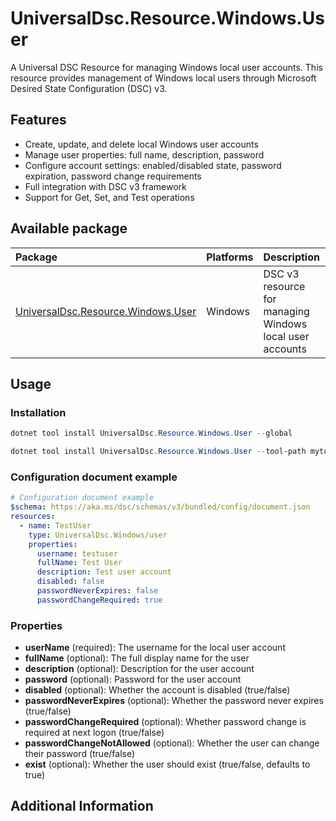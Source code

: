 # UniversalDsc.Resource.Windows.User

A Universal DSC Resource for managing Windows local user accounts. This resource provides management of Windows local users through Microsoft Desired State Configuration (DSC) v3.

## Features

- Create, update, and delete local Windows user accounts
- Manage user properties: full name, description, password
- Configure account settings: enabled/disabled state, password expiration, password change requirements
- Full integration with DSC v3 framework
- Support for Get, Set, and Test operations

## Available package

| **Package**                                                                                             | **Platforms** | **Description**                                          |
| :------------------------------------------------------------------------------------------------------ | :------------ | :------------------------------------------------------- |
| [UniversalDsc.Resource.Windows.User](https://www.nuget.org/packages/UniversalDsc.Resource.Windows.User) | Windows       | DSC v3 resource for managing Windows local user accounts |

## Usage

### Installation

```powershell
dotnet tool install UniversalDsc.Resource.Windows.User --global

dotnet tool install UniversalDsc.Resource.Windows.User --tool-path mytools
```

### Configuration document example

```yaml
# Configuration document example
$schema: https://aka.ms/dsc/schemas/v3/bundled/config/document.json
resources:
  - name: TestUser
    type: UniversalDsc.Windows/user
    properties:
      username: testuser
      fullName: Test User
      description: Test user account
      disabled: false
      passwordNeverExpires: false
      passwordChangeRequired: true
```

### Properties

- **userName** (required): The username for the local user account
- **fullName** (optional): The full display name for the user
- **description** (optional): Description for the user account
- **password** (optional): Password for the user account
- **disabled** (optional): Whether the account is disabled (true/false)
- **passwordNeverExpires** (optional): Whether the password never expires (true/false)
- **passwordChangeRequired** (optional): Whether password change is required at next logon (true/false)
- **passwordChangeNotAllowed** (optional): Whether the user can change their password (true/false)
- **exist** (optional): Whether the user should exist (true/false, defaults to true)

## Additional Information

